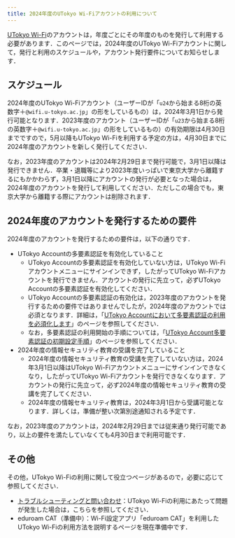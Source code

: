 ```yaml
---
title: 2024年度のUTokyo Wi-Fiアカウントの利用について
---
```


[UTokyo Wi-Fi](/utokyo_wifi/)のアカウントは，年度ごとにその年度のものを発行して利用する必要があります．このページでは，2024年度のUTokyo Wi-Fiアカウントに関して，発行と利用のスケジュールや，アカウント発行要件についてお知らせします．

## スケジュール

2024年度のUTokyo Wi-Fiアカウント（ユーザーIDが「`u24`から始まる8桁の英数字＋`@wifi.u-tokyo.ac.jp`」の形をしているもの）は，2024年3月1日から発行可能となります．2023年度のアカウント（ユーザーIDが「`u23`から始まる8桁の英数字＋`@wifi.u-tokyo.ac.jp`」の形をしているもの）の有効期限は4月30日までですので，5月以降もUTokyo Wi-Fiを利用する予定の方は，4月30日までに2024年度のアカウントを新しく発行してください．

なお，2023年度のアカウントは2024年2月29日まで発行可能で，3月1日以降は発行できません．卒業・退職等により2023年度いっぱいで東京大学から離籍するにもかかわらず，3月1日以降にアカウントの発行が必要となった場合は，2024年度のアカウントを発行して利用してください．ただしこの場合でも，東京大学から離籍する際にアカウントは削除されます．

## 2024年度のアカウントを発行するための要件

2024年度のアカウントを発行するための要件は，以下の通りです．

- UTokyo Accountの多要素認証を有効化していること
  - UTokyo Accountの多要素認証を有効化していない方は，UTokyo Wi-Fiアカウントメニューにサインインできず，したがってUTokyo Wi-Fiアカウントを発行できません．アカウントの発行に先立って，必ずUTokyo Accountの多要素認証を有効化してください．
  - UTokyo Accountの多要素認証の有効化は，2023年度のアカウントを発行するための要件ではありませんでしたが，2024年度のアカウントでは必須となります．詳細は，「[UTokyo Accountにおいて多要素認証の利用を必須化します](/notice/2024/mfa100-schedule)」のページを参照してください．
  - なお，多要素認証の利用開始の手順については，「[UTokyo Account多要素認証の初期設定手順](/utokyo_account/mfa/initial/)」のページを参照してください．
- 2024年度の情報セキュリティ教育の受講を完了していること
  - 2024年度の情報セキュリティ教育の受講を完了していない方は，2024年3月1日以降はUTokyo Wi-Fiアカウントメニューにサインインできなくなり，したがってUTokyo Wi-Fiアカウントを発行できなくなります．アカウントの発行に先立って，必ず2024年度の情報セキュリティ教育の受講を完了してください．
  - 2024年度の情報セキュリティ教育は，2024年3月1日から受講可能となります．詳しくは，準備が整い次第別途通知される予定です．

なお，2023年度のアカウントは，2024年2月29日までは従来通り発行可能であり，以上の要件を満たしていなくても4月30日まで利用可能です．

## その他

その他，UTokyo Wi-Fiの利用に関して役立つページがあるので，必要に応じて参照してください．
- [トラブルシューティングと問い合わせ](/utokyo_wifi/#trouble-shooting-inquiries)：UTokyo Wi-Fiの利用にあたって問題が発生した場合は，こちらを参照してください．
- eduroam CAT（準備中）：Wi-Fi設定アプリ「eduroam CAT」を利用したUTokyo Wi-Fiの利用方法を説明するページを現在準備中です．
